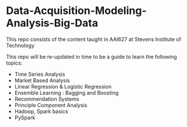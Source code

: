 # Data-Acquisition-Modeling-Analysis-Big-Data
This repo consists of the content taught in AAI627 at Stevens Institute of Technology 

This repo will be re-updated in time to be a guide to learn the following topics:
 - Time Series Analysis
 - Market Based Analysis
 - Linear Regression & Logistic Regression 
 - Ensemble Learning : Bagging and Boosting 
 - Recommendation Systems 
 - Principle Component Analysis 
 - Hadoop, Spark basics
 - PySpark
 
